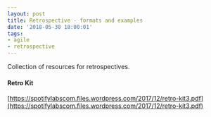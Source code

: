 ```yaml
---
layout: post
title: Retrospective - formats and examples
date: '2018-05-30 18:00:01'
tags:
- agile
- retrospective
---
```


Collection of resources for retrospectives.

#### Retro Kit ####
[https://spotifylabscom.files.wordpress.com/2017/12/retro-kit3.pdf](https://spotifylabscom.files.wordpress.com/2017/12/retro-kit3.pdf)
